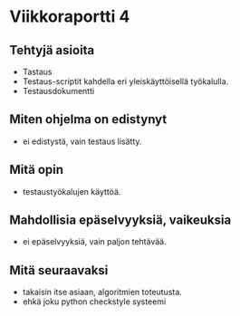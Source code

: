 # Viikkoraportti 4

## Tehtyjä asioita

* Tastaus
* Testaus-scriptit kahdella eri yleiskäyttöisellä työkalulla.
* Testausdokumentti

## Miten ohjelma on edistynyt

* ei edistystä, vain testaus lisätty.

## Mitä opin

* testaustyökalujen käyttöä.

## Mahdollisia epäselvyyksiä, vaikeuksia

* ei epäselvyyksiä, vain paljon tehtävää.

## Mitä seuraavaksi

* takaisin itse asiaan, algoritmien toteutusta.
* ehkä joku python checkstyle systeemi
